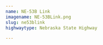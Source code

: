 ```yaml
---
name: NE-53B Link
imagename: NE-53BLink.png
slug: ne53blink
highwaytype: Nebraska State Highway

---
```

